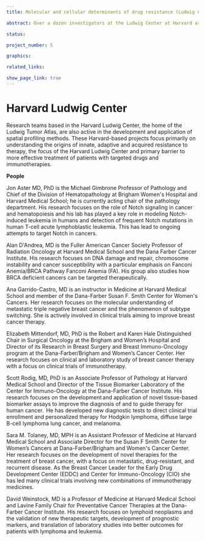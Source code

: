 ```yaml
---
title: Molecular and cellular determinants of drug resistance (Ludwig Center at Harvard)

abstract: Over a dozen investigators at the Ludwig Center at Harvard are using spatial profiling methods to study the molecular and cellular determinants of drug resistance in solid tumors. Despite extraordinary advances in cancer therapeutics, most patients eventually relapse and succumb to disease due to the development of drug resistance. The problem of resistance is complicated by tumor heterogeneity both within an individual tumor and among tumors located at different sites in the same patient. Tumors and their microenvironments are also plastic, changing through the course of disease and in response to drugs. Spatial profiling of human specimens acquired in the course of patient care and research clinical trials provides a unique opportunity to better understand how heterogeneity at different spatial scales promotes drug resistance.

status:

project_number: 5

graphics:

related_links:

show_page_link: true
---
```

# Harvard Ludwig Center

Research teams based in the Harvard Ludwig Center, the home of the Ludwig Tumor Atlas, are also active in the development and application of spatial profiling methods. These Harvard-based projects focus primarily on understanding the origins of innate, adaptive and acquired resistance to therapy, the focus of the Harvard Ludwig Center and primary barrier to more effective treatment of patients with targeted drugs and immunotherapies.

<strong>People</strong>


Jon Aster MD, PhD is the Michael Gimbrone Professor of Pathology and Chief of the Division of Hematopathology at Brigham Women's Hospital and Harvard Medical School; he is currently acting chair of the pathology department. His research focuses on the role of Notch signaling in cancer and hematopoiesis and his lab has played a key role in modeling Notch-induced leukemia in humans and detection of frequent Notch mutations in human T-cell acute lymphoblastic leukemia. This has lead to ongoing attempts to target Notch in cancers.

Alan D'Andrea, MD is the Fuller American Cancer Society Professor of Radiation Oncology at Harvard Medical School and the Dana Farber Cancer Institute.  His research focuses on DNA damage and repair, chromosome instability and cancer susceptibility with a particular emphasis on Fanconi Anemia/BRCA Pathway Fanconi Anemia (FA). His group also studies how BRCA deficient cancers can be targeted therapeutically.

Ana Garrido-Castro, MD is an instructor in Medicine at Harvard Medical School and member of the Dana-Farber Susan F. Smith Center for Women's Cancers. Her research focuses on the molecular understanding of metastatic triple negative breast cancer and the phenomenon of subtype switching. She is actively involved in clinical trials aiming to improve breast cancer therapy.  

Elizabeth Mittendorf, MD, PhD is the Robert and Karen Hale Distinguished Chair in Surgical Oncology at the Brigham and Women’s Hospital and Director of its Research in Breast Surgery and Breast Immuno-Oncology program at the Dana-Farber/Brigham and Women’s Cancer Center. Her research focuses on clinical and laboratory study of breast cancer therapy with a focus on clinical trials of immunotherapy.   

Scott Rodig, MD, PhD is an Associate Professor of Pathology at Harvard Medical School and Director of the Tissue Biomarker Laboratory of the Center for Immuno-Oncology at the Dana-Farber Cancer Institute. His research focuses on the development and application of novel tissue-based biomarker assays to improve the diagnosis of and to guide therapy for human cancer.  He has developed new diagnostic tests to direct clinical trial enrollment and personalized therapy for Hodgkin lymphoma, diffuse large B-cell lymphoma lung cancer, and melanoma.

Sara M. Tolaney, MD, MPH is an Assistant Professor of Medicine at Harvard Medical School and Associate Director for the Susan F Smith Center for Women’s Cancers at Dana-Farber/Brigham and Women's Cancer Center. Her research focuses on the development of novel therapies for the treatment of breast cancer, with a focus on metastatic, drug-resistant, and recurrent disease. As the Breast Cancer Leader for the Early Drug Development Center (EDDC) and Center for Immuno-Oncology (CIO) she has led many clinical trials involving new combinations of immunotherapy medicines.

David Weinstock, MD is a Professor of Medicine at Harvard Medical School and Lavine Family Chair for Preventative Cancer Therapies at the Dana-Farber Cancer Institute. His research focuses on lymphoid neoplasms and the validation of new therapeutic targets, development of prognostic markers, and translation of laboratory studies into better outcomes for patients with lymphoma and leukemia.
